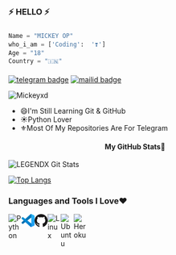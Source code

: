### ⚡ HELLO ⚡

### 
```python
Name = "MICKEY OP"
who_i_am = ['Coding':  '❣️']
Age = "18"
Country = "🇮🇳"
```
#### 
[![telegram badge](https://img.shields.io/badge/@M1CKEY_0P-30302f?style=for-the-badge&logo=telegram)](https://t.me/M1CKEY_0P)
[![mailid badge](https://img.shields.io/badge/MICKEYOP-30302f?style=for-the-badge&logo=gmail)](mailto:dishantmeena456@gmail.com)
<p align="left"> <img src="https://komarev.com/ghpvc/?username=MickeyxD&label=Profile%20Views&color=orange&style=flat-square" alt="Mickeyxd" /> </p>

- 😄I'm Still Learning Git & GitHub
- ☀️Python Lover
- ⚜️Most Of My Repositories Are For Telegram

<h4 align="center"><b>My GitHub Stats💛</b></h4>

![LEGENDX Git Stats](https://github-readme-stats.vercel.app/api?username=MickeyxD&include_all_commits=true&count_private=true&theme=highcontrast)

[![Top Langs](https://github-readme-stats.vercel.app/api/top-langs/?username=MickeyxD&layout=compact&theme=radical)](https://github.com/MickeyxD)

### Languages and Tools I Love❤️
[<img align="left" alt="Python" width="26px" src="https://upload.wikimedia.org/wikipedia/commons/thumb/c/c3/Python-logo-notext.svg/600px-Python-logo-notext.svg.png" />](https://python.org/)
[<img align="left" alt="Visual Studio Code" width="26px" src="https://raw.githubusercontent.com/github/explore/80688e429a7d4ef2fca1e82350fe8e3517d3494d/topics/visual-studio-code/visual-studio-code.png" />](https://code.visualstudio.com/)
[<img align="left" alt="GitHub" width="26px" src="https://raw.githubusercontent.com/github/explore/78df643247d429f6cc873026c0622819ad797942/topics/github/github.png" />](https://git-scm.com/)
[<img align="left" alt="Linux" width="26px" src="https://www.freepnglogos.com/uploads/linux-png/difference-between-linux-and-window-operating-system-3.png" />](https://www.linux.org/)
[<img align="left" alt="Ubuntu" width="26px" src="https://assets.ubuntu.com/v1/29985a98-ubuntu-logo32.png" />](https://www.ubuntu.com)
[<img align="left" alt="Heroku" width="26px" src="https://www.nicepng.com/png/full/223-2233246_heroku-logo-salesforce-heroku.png" />](https://heroku.com/)

<br />
<br />
